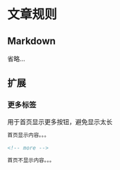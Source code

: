 # 文章规则

## Markdown

省略...

## 扩展

### 更多标签

用于首页显示更多按钮，避免显示太长

```html
首页显示内容。。。

<!-- more -->

首页不显示内容。。。
```